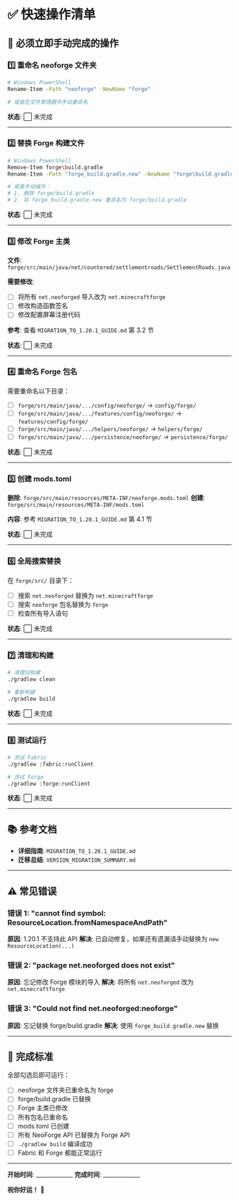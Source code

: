 # ✅ 快速操作清单

## 🚨 必须立即手动完成的操作

### 1️⃣ 重命名 neoforge 文件夹
```bash
# Windows PowerShell
Rename-Item -Path "neoforge" -NewName "forge"

# 或者在文件管理器中手动重命名
```
**状态**: ⬜ 未完成

---

### 2️⃣ 替换 Forge 构建文件
```bash
# Windows PowerShell
Remove-Item forge\build.gradle
Rename-Item -Path "forge_build.gradle.new" -NewName "forge\build.gradle"

# 或者手动操作：
# 1. 删除 forge/build.gradle
# 2. 将 forge_build.gradle.new 重命名为 forge/build.gradle
```
**状态**: ⬜ 未完成

---

### 3️⃣ 修改 Forge 主类
**文件**: `forge/src/main/java/net/countered/settlementroads/SettlementRoads.java`

**需要修改**:
- [ ] 将所有 `net.neoforged` 导入改为 `net.minecraftforge`
- [ ] 修改构造函数签名
- [ ] 修改配置屏幕注册代码

**参考**: 查看 `MIGRATION_TO_1.20.1_GUIDE.md` 第 3.2 节

**状态**: ⬜ 未完成

---

### 4️⃣ 重命名 Forge 包名
需要重命名以下目录：
- [ ] `forge/src/main/java/.../config/neoforge/` → `config/forge/`
- [ ] `forge/src/main/java/.../features/config/neoforge/` → `features/config/forge/`
- [ ] `forge/src/main/java/.../helpers/neoforge/` → `helpers/forge/`
- [ ] `forge/src/main/java/.../persistence/neoforge/` → `persistence/forge/`

**状态**: ⬜ 未完成

---

### 5️⃣ 创建 mods.toml
**删除**: `forge/src/main/resources/META-INF/neoforge.mods.toml`
**创建**: `forge/src/main/resources/META-INF/mods.toml`

**内容**: 参考 `MIGRATION_TO_1.20.1_GUIDE.md` 第 4.1 节

**状态**: ⬜ 未完成

---

### 6️⃣ 全局搜索替换
在 `forge/src/` 目录下：
- [ ] 搜索 `net.neoforged` 替换为 `net.minecraftforge`
- [ ] 搜索 `neoforge` 包名替换为 `forge`
- [ ] 检查所有导入语句

**状态**: ⬜ 未完成

---

### 7️⃣ 清理和构建
```bash
# 清理旧构建
./gradlew clean

# 重新构建
./gradlew build
```
**状态**: ⬜ 未完成

---

### 8️⃣ 测试运行
```bash
# 测试 Fabric
./gradlew :fabric:runClient

# 测试 Forge
./gradlew :forge:runClient
```
**状态**: ⬜ 未完成

---

## 📚 参考文档

- **详细指南**: `MIGRATION_TO_1.20.1_GUIDE.md`
- **迁移总结**: `VERSION_MIGRATION_SUMMARY.md`

---

## ⚠️ 常见错误

### 错误 1: "cannot find symbol: ResourceLocation.fromNamespaceAndPath"
**原因**: 1.20.1 不支持此 API
**解决**: 已自动修复，如果还有遗漏请手动替换为 `new ResourceLocation(...)`

### 错误 2: "package net.neoforged does not exist"
**原因**: 忘记修改 Forge 模块的导入
**解决**: 将所有 `net.neoforged` 改为 `net.minecraftforge`

### 错误 3: "Could not find net.neoforged:neoforge"
**原因**: 忘记替换 forge/build.gradle
**解决**: 使用 `forge_build.gradle.new` 替换

---

## 🎯 完成标准

全部勾选后即可运行：
- [ ] neoforge 文件夹已重命名为 forge
- [ ] forge/build.gradle 已替换
- [ ] Forge 主类已修改
- [ ] 所有包名已重命名
- [ ] mods.toml 已创建
- [ ] 所有 NeoForge API 已替换为 Forge API
- [ ] `./gradlew build` 编译成功
- [ ] Fabric 和 Forge 都能正常运行

---

**开始时间**: _____________
**完成时间**: _____________

**祝你好运！** 🚀
